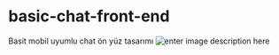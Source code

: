 # basic-chat-front-end
Basit mobil uyumlu chat ön yüz tasarımı
![enter image description here](./gif/screen.gif)
